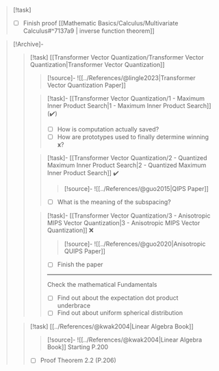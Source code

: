 >[!task]
>- [ ] Finish proof [[Mathematic Basics/Calculus/Multivariate Calculus#^7137a9 | inverse function theorem]] 



>[!Archive]-
>
>>[!task] [[Transformer Vector Quantization/Transformer Vector Quantization|Transformer Vector Quantization]]
>>>[!source]-
>>>![[../References/@lingle2023|Transformer Vector Quantization Paper]]
>>
>>>[!task]- [[Transformer Vector Quantization/1 - Maximum Inner Product Search|1 - Maximum Inner Product Search]] (✔️)
>>> - [ ] How is computation actually saved?
>>> - [ ] How are prototypes used to finally determine winning $\mathbf{x}$?
>>
>>>[!task]- [[Transformer Vector Quantization/2 - Quantized Maximum Inner Product Search|2 - Quantized Maximum Inner Product Search]] ✔️
>>>>[!source]-
>>>>![[../References/@guo2015|QIPS Paper]]
>>> - [ ] What is the meaning of the subspacing?
>>
>>>[!task]- [[Transformer Vector Quantization/3 - Anisotropic MIPS Vector Quantization|3 - Anisotropic MIPS Vector Quantization]] ❌
>>>>[!source]- 
>>>>![[../References/@guo2020|Anisotropic QUIPS Paper]]
>>>- [ ] Finish the paper
>>> ---
>>> Check the mathematical Fundamentals
>>>- [ ] Find out about the expectation dot product underbrace
>>>- [ ] Find out about uniform spherical distribution
>
>>[!task] [[../References/@kwak2004|Linear Algebra Book]]
>>>[!source]-
>>>![[../References/@kwak2004|Linear Algebra Book]]
>>>Starting P.200
>>
>>- [ ] Proof Theorem 2.2 (P.206)